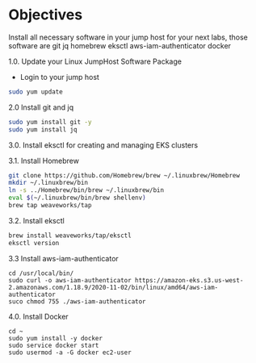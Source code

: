 # Objectives
Install all necessary software in your jump host for your next labs, those software are 
git
jq
homebrew
eksctl
aws-iam-authenticator
docker

1.0. Update your Linux JumpHost Software Package
- Login to your jump host
```bash
sudo yum update
```

2.0 Install git and jq
```bash
sudo yum install git -y
sudo yum install jq
```
3.0. Install eksctl for creating and managing EKS clusters

3.1. Install Homebrew
```bash
git clone https://github.com/Homebrew/brew ~/.linuxbrew/Homebrew
mkdir ~/.linuxbrew/bin
ln -s ../Homebrew/bin/brew ~/.linuxbrew/bin
eval $(~/.linuxbrew/bin/brew shellenv)
brew tap weaveworks/tap
```
3.2. Install eksctl
```bash
brew install weaveworks/tap/eksctl
eksctl version
```
3.3 Install aws-iam-authenticator
```
cd /usr/local/bin/
sudo curl -o aws-iam-authenticator https://amazon-eks.s3.us-west-2.amazonaws.com/1.18.9/2020-11-02/bin/linux/amd64/aws-iam-authenticator
suco chmod 755 ./aws-iam-authenticator
```

4.0. Install Docker
```
cd ~
sudo yum install -y docker
sudo service docker start
sudo usermod -a -G docker ec2-user
```
